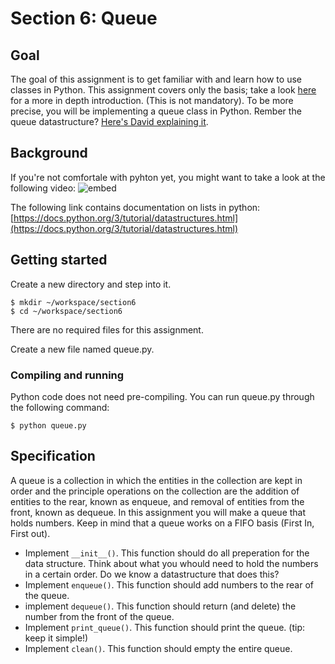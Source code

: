 # Section 6: Queue

## Goal

The goal of this assignment is to get familiar with and learn how to use classes in Python. This assignment covers only the basis; take a look [here](https://www.tutorialspoint.com/python/python_classes_objects.htm) for a more in depth introduction. (This is not mandatory).
To be more precise, you will be implementing a queue class in Python. Rember the queue datastructure? [Here's David explaining it](https://video.cs50.net/2016/fall/lectures/5?t=47m30s).

## Background

If you're not comfortale with pyhton yet, you might want to take a look at the following video:
![embed](https://www.youtube.com/embed/mgBpcQRDtl0)

The following link contains documentation on lists in python:
[https://docs.python.org/3/tutorial/datastructures.html](https://docs.python.org/3/tutorial/datastructures.html)

## Getting started

Create a new directory and step into it.


    $ mkdir ~/workspace/section6
    $ cd ~/workspace/section6

 There are no required files for this assignment.
 
 Create a new file named queue.py. 

### Compiling and running

Python code does not need pre-compiling. You can run queue.py through the following command:


    $ python queue.py

## Specification

A queue is a collection in which the entities in the collection are kept in order and the principle operations on the collection are the addition of entities to the rear, known as enqueue, and removal of entities from the front, known as dequeue. In this assignment you will make a queue that holds numbers. Keep in mind that a queue works on a FIFO basis (First In, First out). 


- Implement `__init__()`. This function should do all preperation for the data structure. Think about what you whould need to hold the numbers in a certain order. Do we know a datastructure that does this?
- Implement `enqueue()`. This function should add numbers to the rear of the queue.
- implement `dequeue()`. This function should return (and delete) the number from the front of the queue.
- Implement `print_queue()`. This function should print the queue. (tip: keep it simple!)
- Implement `clean()`. This function should empty the entire queue.


